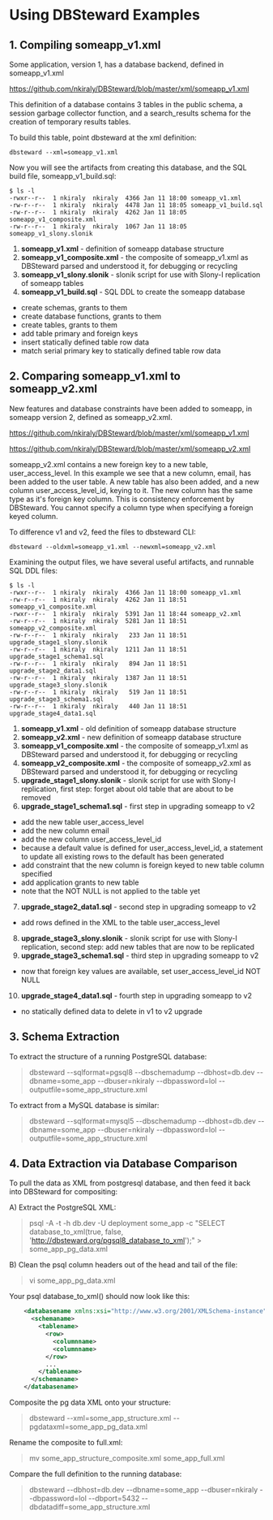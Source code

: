 # Using DBSteward Examples



## 1. Compiling someapp_v1.xml
Some application, version 1, has a database backend, defined in someapp_v1.xml

https://github.com/nkiraly/DBSteward/blob/master/xml/someapp_v1.xml

This definition of a database contains 3 tables in the public schema, a session garbage collector function, and a search_results schema for the creation of temporary results tables.

To build this table, point dbsteward at the xml definition:

    dbsteward --xml=someapp_v1.xml

Now you will see the artifacts from creating this database, and the SQL build file, someapp_v1_build.sql:

    $ ls -l
    -rwxr--r--  1 nkiraly  nkiraly  4366 Jan 11 18:00 someapp_v1.xml
    -rw-r--r--  1 nkiraly  nkiraly  4478 Jan 11 18:05 someapp_v1_build.sql
    -rw-r--r--  1 nkiraly  nkiraly  4262 Jan 11 18:05 someapp_v1_composite.xml
    -rw-r--r--  1 nkiraly  nkiraly  1067 Jan 11 18:05 someapp_v1_slony.slonik

1. **someapp_v1.xml** - definition of someapp database structure
2. **someapp_v1_composite.xml** - the composite of someapp_v1.xml as DBSteward parsed and understood it, for debugging or recycling
3. **someapp_v1_slony.slonik** - slonik script for use with Slony-I replication of someapp tables
4. **someapp_v1_build.sql** - SQL DDL to create the someapp database
  * create schemas, grants to them
  * create database functions, grants to them
  * create tables, grants to them
  * add table primary and foreign keys
  * insert statically defined table row data
  * match serial primary key to statically defined table row data



## 2. Comparing someapp_v1.xml to someapp_v2.xml
New features and database constraints have been added to someapp, in someapp version 2, defined as someapp_v2.xml.

https://github.com/nkiraly/DBSteward/blob/master/xml/someapp_v1.xml

https://github.com/nkiraly/DBSteward/blob/master/xml/someapp_v2.xml

someapp_v2.xml contains a new foreign key to a new table, user_access_level. In this example we see that a new column, email, has been added to the user table. A new table has also been added, and a new column user_access_level_id, keying to it. The new column has the same type as it's foreign key column. This is consistency enforcement by DBSteward. You cannot specify a column type when specifying a foreign keyed column.

To difference v1 and v2, feed the files to dbsteward CLI:

    dbsteward --oldxml=someapp_v1.xml --newxml=someapp_v2.xml

Examining the output files, we have several useful artifacts, and runnable SQL DDL files:

    $ ls -l
    -rwxr--r--  1 nkiraly  nkiraly  4366 Jan 11 18:00 someapp_v1.xml
    -rw-r--r--  1 nkiraly  nkiraly  4262 Jan 11 18:51 someapp_v1_composite.xml
    -rwxr--r--  1 nkiraly  nkiraly  5391 Jan 11 18:44 someapp_v2.xml
    -rw-r--r--  1 nkiraly  nkiraly  5281 Jan 11 18:51 someapp_v2_composite.xml
    -rw-r--r--  1 nkiraly  nkiraly   233 Jan 11 18:51 upgrade_stage1_slony.slonik
    -rw-r--r--  1 nkiraly  nkiraly  1211 Jan 11 18:51 upgrade_stage1_schema1.sql
    -rw-r--r--  1 nkiraly  nkiraly   894 Jan 11 18:51 upgrade_stage2_data1.sql
    -rw-r--r--  1 nkiraly  nkiraly  1387 Jan 11 18:51 upgrade_stage3_slony.slonik
    -rw-r--r--  1 nkiraly  nkiraly   519 Jan 11 18:51 upgrade_stage3_schema1.sql
    -rw-r--r--  1 nkiraly  nkiraly   440 Jan 11 18:51 upgrade_stage4_data1.sql


1. **someapp_v1.xml** - old definition of someapp database structure
2. **someapp_v2.xml** - new definition of someapp database structure
3. **someapp_v1_composite.xml** - the composite of someapp_v1.xml as DBSteward parsed and understood it, for debugging or recycling
4. **someapp_v2_composite.xml** - the composite of someapp_v2.xml as DBSteward parsed and understood it, for debugging or recycling
5. **upgrade_stage1_slony.slonik** - slonik script for use with Slony-I replication, first step: forget about old table that are about to be removed
6. **upgrade_stage1_schema1.sql** - first step in upgrading someapp to v2
  * add the new table user_access_level
  * add the new column email
  * add the new column user_access_level_id
  * because a default value is defined for user_access_level_id, a statement to update all existing rows to the default has been generated
  * add constraint that the new column is foreign keyed to new table column specified
  * add application grants to new table
  * note that the NOT NULL is not applied to the table yet
7. **upgrade_stage2_data1.sql** - second step in upgrading someapp to v2
  * add rows defined in the XML to the table user_access_level
8. **upgrade_stage3_slony.slonik** - slonik script for use with Slony-I replication, second step: add new tables that are now to be replicated
9. **upgrade_stage3_schema1.sql** - third step in upgrading someapp to v2
  * now that foreign key values are available, set user_access_level_id NOT NULL
10. **upgrade_stage4_data1.sql** - fourth step in upgrading someapp to v2
  * no statically defined data to delete in v1 to v2 upgrade



## 3. Schema Extraction

To extract the structure of a running PostgreSQL database:
>  dbsteward --sqlformat=pgsql8 --dbschemadump
>  --dbhost=db.dev --dbname=some_app --dbuser=nkiraly --dbpassword=lol
>  --outputfile=some_app_structure.xml

To extract from a MySQL database is similar:
>  dbsteward --sqlformat=mysql5 --dbschemadump
>  --dbhost=db.dev --dbname=some_app --dbuser=nkiraly --dbpassword=lol
>  --outputfile=some_app_structure.xml



## 4. Data Extraction via Database Comparison

To pull the data as XML from postgresql database, and then feed it back into DBSteward for compositing:

A) Extract the PostgreSQL XML:
>  psql -A -t -h db.dev -U deployment some_app -c "SELECT database_to_xml(true, false, 'http://dbsteward.org/pgsql8_database_to_xml');" > some_app_pg_data.xml

B) Clean the psql column headers out of the head and tail of the file:
>  vi some_app_pg_data.xml

Your psql database_to_xml() should now look like this:
```xml
    <databasename xmlns:xsi="http://www.w3.org/2001/XMLSchema-instance" xmlns="http://dbsteward.org/pgsql8_database_to_xml" xsi:schemaLocation="http://dbsteward.org/pgsql8_database_to_xml #">
      <schemaname>
        <tablename>
          <row>
            <columnname>
            <columnname>
          </row>
          ...
        </tablename>
      </schemaname>
    </databasename>
```

Composite the pg data XML onto your structure:
>  dbsteward --xml=some_app_structure.xml --pgdataxml=some_app_pg_data.xml

Rename the composite to full.xml:
>  mv some_app_structure_composite.xml some_app_full.xml

Compare the full definition to the running database:
>  dbsteward --dbhost=db.dev --dbname=some_app --dbuser=nkiraly --dbpassword=lol --dbport=5432 --dbdatadiff=some_app_structure.xml
